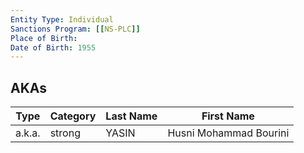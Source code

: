 ```yaml
---
Entity Type: Individual
Sanctions Program: [[NS-PLC]]
Place of Birth: 
Date of Birth: 1955
---
```



## AKAs
| Type | Category | Last Name | First Name |
|------|----------|-----------|------------|
| a.k.a. | strong | YASIN | Husni Mohammad Bourini |

